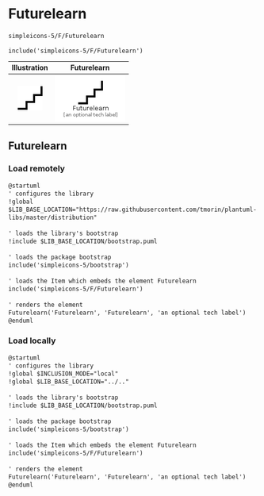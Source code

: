 # Futurelearn


```text
simpleicons-5/F/Futurelearn
```

```text
include('simpleicons-5/F/Futurelearn')
```



| Illustration | Futurelearn |
| :---: | :---: |
| ![illustration for Illustration](../../simpleicons-5/F/Futurelearn.png) | ![illustration for Futurelearn](../../simpleicons-5/F/Futurelearn.Local.png) |




## Futurelearn

### Load remotely
```plantuml
@startuml
' configures the library
!global $LIB_BASE_LOCATION="https://raw.githubusercontent.com/tmorin/plantuml-libs/master/distribution"

' loads the library's bootstrap
!include $LIB_BASE_LOCATION/bootstrap.puml

' loads the package bootstrap
include('simpleicons-5/bootstrap')

' loads the Item which embeds the element Futurelearn
include('simpleicons-5/F/Futurelearn')

' renders the element
Futurelearn('Futurelearn', 'Futurelearn', 'an optional tech label')
@enduml
```

### Load locally
```plantuml
@startuml
' configures the library
!global $INCLUSION_MODE="local"
!global $LIB_BASE_LOCATION="../.."

' loads the library's bootstrap
!include $LIB_BASE_LOCATION/bootstrap.puml

' loads the package bootstrap
include('simpleicons-5/bootstrap')

' loads the Item which embeds the element Futurelearn
include('simpleicons-5/F/Futurelearn')

' renders the element
Futurelearn('Futurelearn', 'Futurelearn', 'an optional tech label')
@enduml
```

